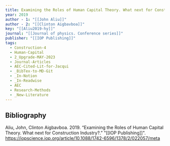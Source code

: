 ```yaml
---
title: Examining the Roles of Human Capital Theory. What next for Construction Industry?
year: 2019
author - 1: "[[John Aliu]]"
author - 2: "[[Clinton Aigbavboa]]"
key: "[[Aliu2019-hy]]"
journal: "[[Journal of physics. Conference series]]"
publisher: "[[IOP Publishing]]"
tags:
  - Construction-4
  - Human-Capital
  - 2_Upgrade-MAY-2023
  - Journal-Articles
  - AEC-Cited-Lit-for-Jacqui
  - _BibTex-to-MD-Git
  - _In-Notion
  - _In-Readwise
  - AEC
  - Research-Methods
  - _New-Literature
---
```


## Bibliography
Aliu, John, Clinton Aigbavboa. 2019. “Examining the Roles of Human Capital Theory. What next for Construction Industry?.” "[[IOP Publishing]]". https://iopscience.iop.org/article/10.1088/1742-6596/1378/2/022057/meta